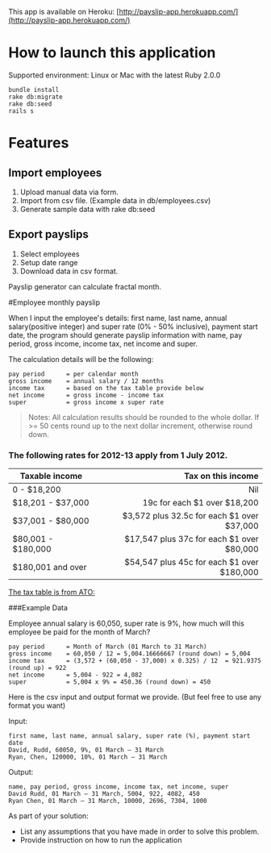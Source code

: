 This app is available on Heroku: [http://payslip-app.herokuapp.com/](http://payslip-app.herokuapp.com/)

# How to launch this application

Supported environment: Linux or Mac with the latest Ruby 2.0.0

    bundle install
    rake db:migrate
    rake db:seed
    rails s

# Features

## Import employees

 1. Upload manual data via form.
 2. Import from csv file. (Example data in db/employees.csv)
 3. Generate sample data with rake db:seed

## Export payslips

 1. Select employees
 2. Setup date range
 3. Download data in csv format.

Payslip generator can calculate fractal month.

#Employee monthly payslip

When I input the employee's details: first name, last name, annual salary(positive integer) and super rate (0% - 50% inclusive), payment start date,
the program should generate payslip information with name, pay period,  gross income, income tax, net income and super.

The calculation details will be the following:

    pay period      = per calendar month
    gross income    = annual salary / 12 months
    income tax      = based on the tax table provide below
    net income      = gross income - income tax
    super           = gross income x super rate

> Notes: All calculation results should be rounded to the whole dollar. If >= 50 cents round up to the next dollar increment, otherwise round down.

### The following rates for 2012-13 apply from 1 July 2012.

| Taxable income | Tax on this income |
| ------|-------:|
| 0 - $18,200 | Nil |
| $18,201 - $37,000 | 19c for each $1 over $18,200 |
| $37,001 - $80,000 | $3,572 plus 32.5c for each $1 over $37,000 |
| $80,001 - $180,000 | $17,547 plus 37c for each $1 over $80,000 |
| $180,001 and over | $54,547 plus 45c for each $1 over $180,000 |

[The tax table is from ATO:](http://www.ato.gov.au/Individuals/Income%20and%20deductions/How%20much%20income%20tax%20you%20pay/Tax%20rates/)

###Example Data

Employee annual salary is 60,050, super rate is 9%, how much will this employee be paid for the month of March?

    pay period      = Month of March (01 March to 31 March)
    gross income    = 60,050 / 12 = 5,004.16666667 (round down) = 5,004
    income tax      = (3,572 + (60,050 - 37,000) x 0.325) / 12  = 921.9375 (round up) = 922
    net income      = 5,004 - 922 = 4,082
    super           = 5,004 x 9% = 450.36 (round down) = 450
 
 
Here is the csv input and output format we provide. 
(But feel free to use any format you want)

Input: 

    first name, last name, annual salary, super rate (%), payment start date
    David, Rudd, 60050, 9%, 01 March – 31 March
    Ryan, Chen, 120000, 10%, 01 March – 31 March
    
Output: 
 
    name, pay period, gross income, income tax, net income, super
    David Rudd, 01 March – 31 March, 5004, 922, 4082, 450 
    Ryan Chen, 01 March – 31 March, 10000, 2696, 7304, 1000

As part of your solution:

- List any assumptions that you have made in order to solve this problem.
- Provide instruction on how to run the application